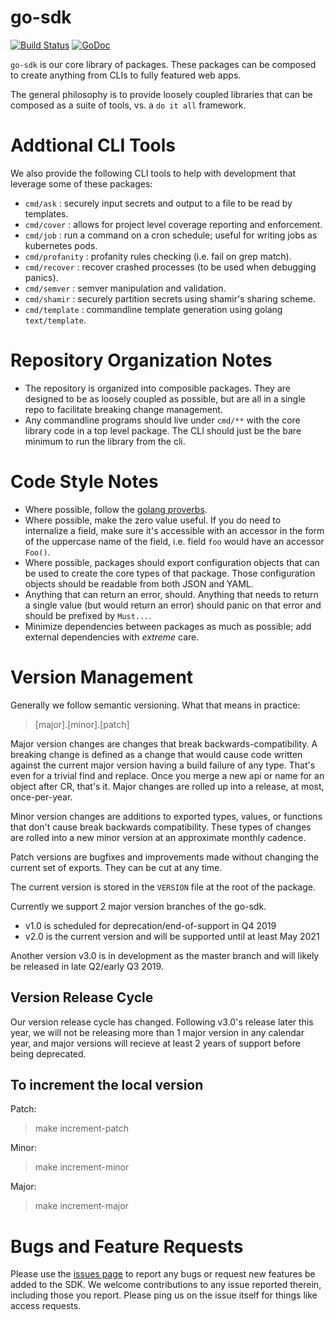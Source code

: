 go-sdk
======

[![Build Status](https://circleci.com/gh/blend/go-sdk.svg?style=shield)](https://circleci.com/gh/blend/go-sdk)
[![GoDoc](https://godoc.org/github.com/blend/go-sdk?status.svg)](https://godoc.org/github.com/blend/go-sdk)

`go-sdk` is our core library of packages. These packages can be composed to create anything from CLIs to fully featured web apps.

The general philosophy is to provide loosely coupled libraries that can be composed as a suite of tools, vs. a `do it all` framework.

# Addtional CLI Tools

We also provide the following CLI tools to help with development that leverage some of these packages:

- `cmd/ask` : securely input secrets and output to a file to be read by templates.
- `cmd/cover` : allows for project level coverage reporting and enforcement.
- `cmd/job` : run a command on a cron schedule; useful for writing jobs as kubernetes pods.
- `cmd/profanity` : profanity rules checking (i.e. fail on grep match).
- `cmd/recover` : recover crashed processes (to be used when debugging panics).
- `cmd/semver` : semver manipulation and validation.
- `cmd/shamir` : securely partition secrets using shamir's sharing scheme.
- `cmd/template` : commandline template generation using golang `text/template`.

# Repository Organization Notes

- The repository is organized into composible packages. They are designed to be as loosely coupled as possible, but are all in a single repo to facilitate breaking change management.
- Any commandline programs should live under `cmd/**` with the core library code in a top level package. The CLI should just be the bare minimum to run the library from the cli.

# Code Style Notes

- Where possible, follow the [golang proverbs](https://go-proverbs.github.io/).
- Where possible, make the zero value useful. If you do need to internalize a field, make sure it's accessible with an accessor in the form of the uppercase name of the field, i.e. field `foo` would have an accessor `Foo()`.
- Where possible, packages should export configuration objects that can be used to create the core types of that package. Those configuration objects should be readable from both JSON and YAML.
- Anything that can return an error, should. Anything that needs to return a single value (but would return an error) should panic on that error and should be prefixed by `Must...`.
- Minimize dependencies between packages as much as possible; add external dependencies with *extreme* care.

# Version Management

Generally we follow semantic versioning. What that means in practice:

> [major].[minor].[patch]

Major version changes are changes that break backwards-compatibility. A breaking change is defined as a change that would cause code written against the current major version having a build failure of any type. That's even for a trivial find and replace. Once you merge a new api or name for an object after CR, that's it. Major changes are rolled up into a release, at most, once-per-year.

Minor version changes are additions to exported types, values, or functions that don't cause break backwards compatibility. These types of changes are rolled into a new minor version at an approximate monthly cadence.

Patch versions are bugfixes and improvements made without changing the current set of exports. They can be cut at any time.

The current version is stored in the `VERSION` file at the root of the package.

Currently we support 2 major version branches of the go-sdk.

- v1.0 is scheduled for deprecation/end-of-support in Q4 2019
- v2.0 is the current version and will be supported until at least May 2021

Another version v3.0 is in development as the master branch and will likely be released in late Q2/early Q3 2019.

## Version Release Cycle

Our version release cycle has changed. Following v3.0's release later this year, we will not be releasing more than 1 major version in any calendar year, and major versions will recieve at least 2 years of support before being deprecated.

## To increment the local version

Patch:
> make increment-patch

Minor:
> make increment-minor

Major:
> make increment-major

# Bugs and Feature Requests

Please use the [issues page](https://github.com/blend/go-sdk/issues) to report any bugs or request new features be added to the SDK. We welcome contributions to any issue reported therein, including those you report. Please ping us on the issue itself for things like access requests.